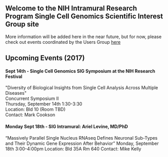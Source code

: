 ## Welcome to the NIH Intramural Research Program Single Cell Genomics Scientific Interest Group site


More information will be added here in the near future, but for now, please check out events coordinated by the Users Group <a href="https://nih-irp-singlecell.github.io/SC-UsersGroup/">here</a>

## Upcoming Events (2017)

#### Sept 14th - Single Cell Genomics SIG Symposium at the NIH Research Festival
"Diversity of Biological Insights from Single Cell Analysis Across Multiple Diseases"<br/>
Concurrent Symposium II<br/>
Thursday, September 14th 1:30-3:30<br/>
Location: Bld 10 (Room TBD)<br/>
Contact: Mark Cookson


#### Monday Sept 18th - SIG Intramural: Ariel Levine, MD/PhD 
“Massively Parallel Single Nucleus RNAseq Defines Neuronal Sub-Types and Their Dynamic Gene Expression After Behavior”
Monday, September 18th 3:00-4:00pm
Location: Bld 35A Rm 640
Contact: Mike Kelly





